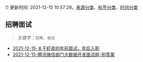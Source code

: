 :alarm_clock: 更新时间: 2021-12-15 10:57:29。[来源分类](../README.md)、[标签分类](../TAGS.md)、[时间分类](../TIMELINE.md)

## 招聘面试


> 关键字：`招聘`、`面试`



- [2021-12-15-关于虾皮的年前面试，年后入职](https://www.v2ex.com/t/822406) 
- [2021-12-15-腾讯微信部门大数据开发面试题-附答案](https://toutiao.io/k/kh7c8rr) 